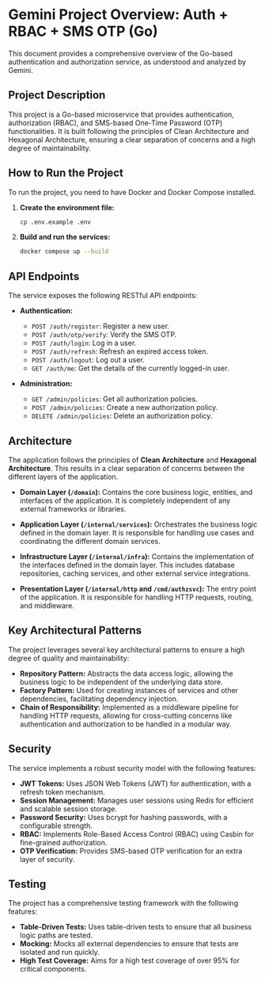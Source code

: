 # Gemini Project Overview: Auth + RBAC + SMS OTP (Go)

This document provides a comprehensive overview of the Go-based authentication and authorization service, as understood and analyzed by Gemini.

## Project Description

This project is a Go-based microservice that provides authentication, authorization (RBAC), and SMS-based One-Time Password (OTP) functionalities. It is built following the principles of Clean Architecture and Hexagonal Architecture, ensuring a clear separation of concerns and a high degree of maintainability.

## How to Run the Project

To run the project, you need to have Docker and Docker Compose installed.

1.  **Create the environment file:**
    ```bash
    cp .env.example .env
    ```

2.  **Build and run the services:**
    ```bash
    docker compose up --build
    ```

## API Endpoints

The service exposes the following RESTful API endpoints:

*   **Authentication:**
    *   `POST /auth/register`: Register a new user.
    *   `POST /auth/otp/verify`: Verify the SMS OTP.
    *   `POST /auth/login`: Log in a user.
    *   `POST /auth/refresh`: Refresh an expired access token.
    *   `POST /auth/logout`: Log out a user.
    *   `GET /auth/me`: Get the details of the currently logged-in user.

*   **Administration:**
    *   `GET /admin/policies`: Get all authorization policies.
    *   `POST /admin/policies`: Create a new authorization policy.
    *   `DELETE /admin/policies`: Delete an authorization policy.

## Architecture

The application follows the principles of **Clean Architecture** and **Hexagonal Architecture**. This results in a clear separation of concerns between the different layers of the application.

*   **Domain Layer (`/domain`):** Contains the core business logic, entities, and interfaces of the application. It is completely independent of any external frameworks or libraries.

*   **Application Layer (`/internal/services`):** Orchestrates the business logic defined in the domain layer. It is responsible for handling use cases and coordinating the different domain services.

*   **Infrastructure Layer (`/internal/infra`):** Contains the implementation of the interfaces defined in the domain layer. This includes database repositories, caching services, and other external service integrations.

*   **Presentation Layer (`/internal/http` and `/cmd/authzsvc`):** The entry point of the application. It is responsible for handling HTTP requests, routing, and middleware.

## Key Architectural Patterns

The project leverages several key architectural patterns to ensure a high degree of quality and maintainability:

*   **Repository Pattern:** Abstracts the data access logic, allowing the business logic to be independent of the underlying data store.
*   **Factory Pattern:** Used for creating instances of services and other dependencies, facilitating dependency injection.
*   **Chain of Responsibility:** Implemented as a middleware pipeline for handling HTTP requests, allowing for cross-cutting concerns like authentication and authorization to be handled in a modular way.

## Security

The service implements a robust security model with the following features:

*   **JWT Tokens:** Uses JSON Web Tokens (JWT) for authentication, with a refresh token mechanism.
*   **Session Management:** Manages user sessions using Redis for efficient and scalable session storage.
*   **Password Security:** Uses bcrypt for hashing passwords, with a configurable strength.
*   **RBAC:** Implements Role-Based Access Control (RBAC) using Casbin for fine-grained authorization.
*   **OTP Verification:** Provides SMS-based OTP verification for an extra layer of security.

## Testing

The project has a comprehensive testing framework with the following features:

*   **Table-Driven Tests:** Uses table-driven tests to ensure that all business logic paths are tested.
*   **Mocking:** Mocks all external dependencies to ensure that tests are isolated and run quickly.
*   **High Test Coverage:** Aims for a high test coverage of over 95% for critical components.
